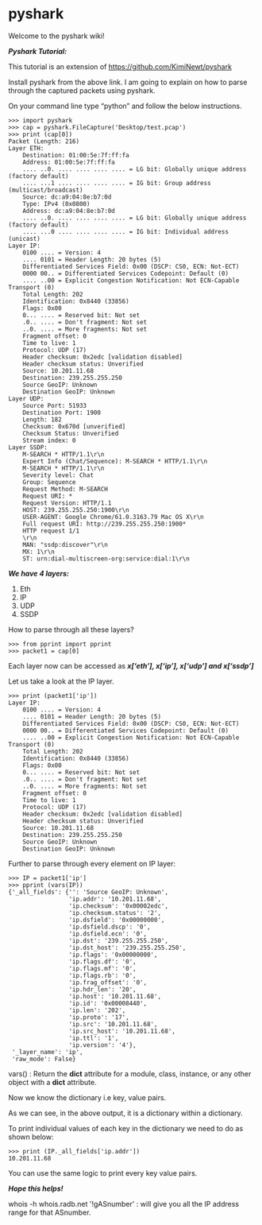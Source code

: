 # pyshark

Welcome to the pyshark wiki!

***Pyshark Tutorial:***

This tutorial is an extension of https://github.com/KimiNewt/pyshark

Install pyshark from the above link.
I am going to explain on how to parse through the captured packets using pyshark.

On your command line type “python” and follow the below instructions.

```
>>> import pyshark
>>> cap = pyshark.FileCapture('Desktop/test.pcap')
>>> print (cap[0])
Packet (Length: 216)
Layer ETH:
	Destination: 01:00:5e:7f:ff:fa
	Address: 01:00:5e:7f:ff:fa
	.... ..0. .... .... .... .... = LG bit: Globally unique address (factory default)
	.... ...1 .... .... .... .... = IG bit: Group address (multicast/broadcast)
	Source: dc:a9:04:8e:b7:0d
	Type: IPv4 (0x0800)
	Address: dc:a9:04:8e:b7:0d
	.... ..0. .... .... .... .... = LG bit: Globally unique address (factory default)
	.... ...0 .... .... .... .... = IG bit: Individual address (unicast)
Layer IP:
	0100 .... = Version: 4
	.... 0101 = Header Length: 20 bytes (5)
	Differentiated Services Field: 0x00 (DSCP: CS0, ECN: Not-ECT)
	0000 00.. = Differentiated Services Codepoint: Default (0)
	.... ..00 = Explicit Congestion Notification: Not ECN-Capable Transport (0)
	Total Length: 202
	Identification: 0x8440 (33856)
	Flags: 0x00
	0... .... = Reserved bit: Not set
	.0.. .... = Don't fragment: Not set
	..0. .... = More fragments: Not set
	Fragment offset: 0
	Time to live: 1
	Protocol: UDP (17)
	Header checksum: 0x2edc [validation disabled]
	Header checksum status: Unverified
	Source: 10.201.11.68
	Destination: 239.255.255.250
	Source GeoIP: Unknown
	Destination GeoIP: Unknown
Layer UDP:
	Source Port: 51933
	Destination Port: 1900
	Length: 182
	Checksum: 0x670d [unverified]
	Checksum Status: Unverified
	Stream index: 0
Layer SSDP:
	M-SEARCH * HTTP/1.1\r\n
	Expert Info (Chat/Sequence): M-SEARCH * HTTP/1.1\r\n
	M-SEARCH * HTTP/1.1\r\n
	Severity level: Chat
	Group: Sequence
	Request Method: M-SEARCH
	Request URI: *
	Request Version: HTTP/1.1
	HOST: 239.255.255.250:1900\r\n
	USER-AGENT: Google Chrome/61.0.3163.79 Mac OS X\r\n
	Full request URI: http://239.255.255.250:1900*
	HTTP request 1/1
	\r\n
	MAN: "ssdp:discover"\r\n
	MX: 1\r\n
	ST: urn:dial-multiscreen-org:service:dial:1\r\n
```
***We have 4 layers:***

1)	Eth
2)	IP
3)	UDP
4)	SSDP

How to parse through all these layers?

```
>>> from pprint import pprint
>>> packet1 = cap[0]
```

Each layer now can be accessed as ***x[‘eth’],  x[‘ip’], x[‘udp’] and x[‘ssdp’]***

Let us take a look at the IP layer.

```
>>> print (packet1['ip'])
Layer IP:
	0100 .... = Version: 4
	.... 0101 = Header Length: 20 bytes (5)
	Differentiated Services Field: 0x00 (DSCP: CS0, ECN: Not-ECT)
	0000 00.. = Differentiated Services Codepoint: Default (0)
	.... ..00 = Explicit Congestion Notification: Not ECN-Capable Transport (0)
	Total Length: 202
	Identification: 0x8440 (33856)
	Flags: 0x00
	0... .... = Reserved bit: Not set
	.0.. .... = Don't fragment: Not set
	..0. .... = More fragments: Not set
	Fragment offset: 0
	Time to live: 1
	Protocol: UDP (17)
	Header checksum: 0x2edc [validation disabled]
	Header checksum status: Unverified
	Source: 10.201.11.68
	Destination: 239.255.255.250
	Source GeoIP: Unknown
	Destination GeoIP: Unknown
```
Further to parse through every element on IP layer:

```
>>> IP = packet1['ip']
>>> pprint (vars(IP))
{'_all_fields': {'': 'Source GeoIP: Unknown',
                 'ip.addr': '10.201.11.68',
                 'ip.checksum': '0x00002edc',
                 'ip.checksum.status': '2',
                 'ip.dsfield': '0x00000000',
                 'ip.dsfield.dscp': '0',
                 'ip.dsfield.ecn': '0',
                 'ip.dst': '239.255.255.250',
                 'ip.dst_host': '239.255.255.250',
                 'ip.flags': '0x00000000',
                 'ip.flags.df': '0',
                 'ip.flags.mf': '0',
                 'ip.flags.rb': '0',
                 'ip.frag_offset': '0',
                 'ip.hdr_len': '20',
                 'ip.host': '10.201.11.68',
                 'ip.id': '0x00008440',
                 'ip.len': '202',
                 'ip.proto': '17',
                 'ip.src': '10.201.11.68',
                 'ip.src_host': '10.201.11.68',
                 'ip.ttl': '1',
                 'ip.version': '4'},
 '_layer_name': 'ip',
 'raw_mode': False}
```
vars() : Return the __dict__ attribute for a module, class, instance, or any other object with a __dict__ attribute.

Now we know the dictionary i.e key, value pairs.

As we can see, in the above output, it is a dictionary within a dictionary.

To print individual values of each key in the dictionary we need to do as shown below:

```
>>> print (IP._all_fields['ip.addr'])
10.201.11.68
```
You can use the same logic to print every key value pairs. 

***Hope this helps!***

whois -h whois.radb.net '!gASnumber' : will give you all the IP address range for that ASnumber.

